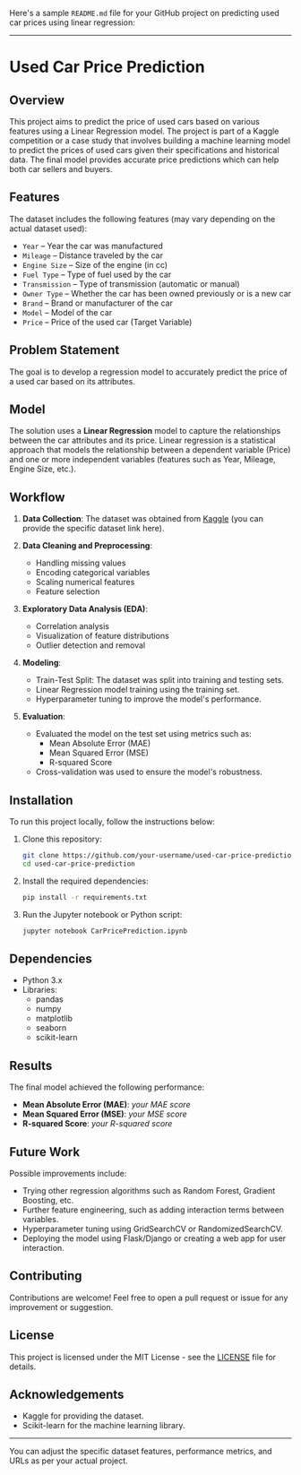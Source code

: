 Here's a sample `README.md` file for your GitHub project on predicting used car prices using linear regression:

---

# Used Car Price Prediction

## Overview

This project aims to predict the price of used cars based on various features using a Linear Regression model. The project is part of a Kaggle competition or a case study that involves building a machine learning model to predict the prices of used cars given their specifications and historical data. The final model provides accurate price predictions which can help both car sellers and buyers.

## Features

The dataset includes the following features (may vary depending on the actual dataset used):

- `Year` – Year the car was manufactured
- `Mileage` – Distance traveled by the car
- `Engine Size` – Size of the engine (in cc)
- `Fuel Type` – Type of fuel used by the car
- `Transmission` – Type of transmission (automatic or manual)
- `Owner Type` – Whether the car has been owned previously or is a new car
- `Brand` – Brand or manufacturer of the car
- `Model` – Model of the car
- `Price` – Price of the used car (Target Variable)

## Problem Statement

The goal is to develop a regression model to accurately predict the price of a used car based on its attributes.

## Model

The solution uses a **Linear Regression** model to capture the relationships between the car attributes and its price. Linear regression is a statistical approach that models the relationship between a dependent variable (Price) and one or more independent variables (features such as Year, Mileage, Engine Size, etc.).

## Workflow

1. **Data Collection**: The dataset was obtained from [Kaggle](https://www.kaggle.com/) (you can provide the specific dataset link here).
   
2. **Data Cleaning and Preprocessing**:
   - Handling missing values
   - Encoding categorical variables
   - Scaling numerical features
   - Feature selection

3. **Exploratory Data Analysis (EDA)**:
   - Correlation analysis
   - Visualization of feature distributions
   - Outlier detection and removal

4. **Modeling**:
   - Train-Test Split: The dataset was split into training and testing sets.
   - Linear Regression model training using the training set.
   - Hyperparameter tuning to improve the model's performance.

5. **Evaluation**:
   - Evaluated the model on the test set using metrics such as:
     - Mean Absolute Error (MAE)
     - Mean Squared Error (MSE)
     - R-squared Score
   - Cross-validation was used to ensure the model's robustness.

## Installation

To run this project locally, follow the instructions below:

1. Clone this repository:
   ```bash
   git clone https://github.com/your-username/used-car-price-prediction.git
   cd used-car-price-prediction
   ```

2. Install the required dependencies:
   ```bash
   pip install -r requirements.txt
   ```

3. Run the Jupyter notebook or Python script:
   ```bash
   jupyter notebook CarPricePrediction.ipynb
   ```

## Dependencies

- Python 3.x
- Libraries:
  - pandas
  - numpy
  - matplotlib
  - seaborn
  - scikit-learn

## Results

The final model achieved the following performance:

- **Mean Absolute Error (MAE)**: *your MAE score*
- **Mean Squared Error (MSE)**: *your MSE score*
- **R-squared Score**: *your R-squared score*

## Future Work

Possible improvements include:

- Trying other regression algorithms such as Random Forest, Gradient Boosting, etc.
- Further feature engineering, such as adding interaction terms between variables.
- Hyperparameter tuning using GridSearchCV or RandomizedSearchCV.
- Deploying the model using Flask/Django or creating a web app for user interaction.

## Contributing

Contributions are welcome! Feel free to open a pull request or issue for any improvement or suggestion.

## License

This project is licensed under the MIT License - see the [LICENSE](LICENSE) file for details.

## Acknowledgements

- Kaggle for providing the dataset.
- Scikit-learn for the machine learning library.

---

You can adjust the specific dataset features, performance metrics, and URLs as per your actual project.

